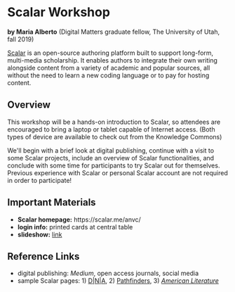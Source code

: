 <h1>Scalar Workshop</h1>
<p><b>by Maria Alberto</b> (Digital Matters graduate fellow, The University of Utah, fall 2019)</p>
<p> <a href="https://scalar.me/anvc/"> Scalar</a> is an open-source authoring platform built to support long-form, multi-media scholarship. It enables authors to integrate their own writing alongside content from a variety of academic and popular sources, all without the need to learn a new coding language or to pay for hosting content.</p>

<h2>Overview</h2>
<p>This workshop will be a hands-on introduction to Scalar, so attendees are encouraged to bring a laptop or tablet capable of Internet access. (Both types of device are available to check out from the Knowledge Commons)</p>

<p>We'll begin with a brief look at digital publishing, continue with a visit to some Scalar projects, include an overview of Scalar functionalities, and conclude with some time for participants to try Scalar out for themselves. Previous experience with Scalar or personal Scalar account are not required in order to participate!</p> 
  
<h2>Important Materials</h2>
<p><ul>
  <li><b>Scalar homepage:</b> https://scalar.me/anvc/</li>
  <li><b>login info:</b> printed cards at central table</li>
  <li><b>slideshow:</b> <a href="https://docs.google.com/presentation/d/1CrsI9b5sQMcMSF36FxPGeu8orc_9qM21J_rToa59WdA/edit#slide=id.g35f391192_00</li>
    </ul></p>">link</a></ul>

<h2>Reference Links</h2>
<p><ul>
  <li>digital publishing: <i>Medium</i>, open access journals, social media</li>
  <li>sample Scalar pages: 1) <a href="http://dnaanthology.com/anvc/dna/communicating-the-intermedia-archive-the-theresa-hak-kyung-cha-collection">D|N|A</a>, 2) <a href="http://scalar.usc.edu/works/pathfinders/index">Pathfinders</a>, 3) <a href="https://scalar.me/anvc/showcase/new-media-and-american-literature/"><i>American Literature</i></a></li>
   </u></p>
 
